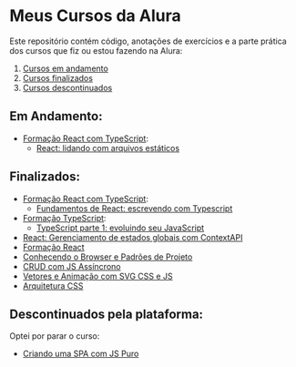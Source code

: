 # Meus Cursos da Alura

Este repositório contém código, anotações de exercícios e a parte prática dos cursos que fiz ou estou fazendo na Alura:

01. [Cursos em andamento](#em-andamento)
02. [Cursos finalizados](#finalizados)
03. [Cursos descontinuados](#descontinuados-pela-plataforma)

## Em Andamento:
- [Formação React com TypeScript](/08%20-%20Forma%C3%A7%C3%A3o%20React%20com%20TypeScript/):
    - [React: lidando com arquivos estáticos](/08%20-%20Forma%C3%A7%C3%A3o%20React%20com%20TypeScript/01%20-%20Primeiro%20mergulho%20no%20React/02%20-%20[React]%20-%20lidando%20com%20arquivos%20estáticos)

## Finalizados:
- [Formação React com TypeScript](/08%20-%20Forma%C3%A7%C3%A3o%20React%20com%20TypeScript/):
    - [Fundamentos de React: escrevendo com Typescript](/08%20-%20Forma%C3%A7%C3%A3o%20React%20com%20TypeScript/01%20-%20Primeiro%20mergulho%20no%20React/01%20-%20[Fundamentos%20de%20React]%20-%20escrevendo%20com%20Typescript)
- [Formação TypeScript](/07%20-%20Forma%C3%A7%C3%A3o%20TypeScript/):
    - [TypeScript parte 1: evoluindo seu JavaScript](/07%20-%20Forma%C3%A7%C3%A3o%20TypeScript/01%20-%20Evoluindo%20seu%20JavaScript)
- [React: Gerenciamento de estados globais com ContextAPI](/06%20-%20%5BReact%5D%20Gerenciamento%20de%20estados%20globais%20com%20ContextAPI/)
- [Formação React](/05%20-%20Forma%C3%A7%C3%A3o%20React/)
- [Conhecendo o Browser e Padrões de Projeto](04%20-%20Conhecendo%20o%20Browser%20e%20Padr%C3%B5es%20de%20Projeto/)
- [CRUD com JS Assíncrono](02%20-%20CRUD%20com%20JS%20Assicrono/)
- [Vetores e Animação com SVG CSS e JS](/00%20-%20Vetores%20e%20Anima%C3%A7%C3%A3o%20com%20SVG%20CSS%20JS%20-%20Allura/)
- [Arquitetura CSS](01%20-%20Arquitetura%20CSS/)

## Descontinuados pela plataforma:
Optei por parar o curso:
- [Criando uma SPA com JS Puro](03%20-%20Criando%20uma%20SPA%20com%20JS%20Puro/)